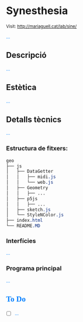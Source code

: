 # Synesthesia

<style>n{color:#0080ff;font-family:"Segoe Print"}</style>

<small>Visit: http://mariaguell.cat/lab/sine/</small>

<n>...</n>

## Descripció

<n>...</n>

## Estètica

<n>...</n>

## Detalls tècnics

<n>...</n>

### Estructura de fitxers:

```css
geo
├── js
│   ├── DataGetter
│   │   ├── midi.js
│   │   └── web.js
│   ├── Geometry
│   │   ├── ...
│   ├── p5js
│   │   ├── ...
│   ├── sketch.js
│   └── StyleNColor.js
├── index.html
└── README.MD
```

### Interfícies

<n>...</n>

### Programa principal

<n>...</n>

## <n>To Do</n>

* [ ] <n>...</n>